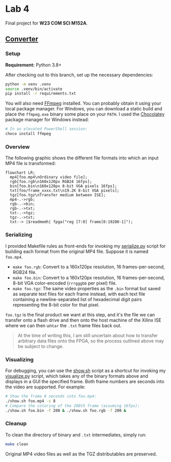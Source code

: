 # Lab 4


Final project for **W23 COM SCI M152A**.


## [Converter](converter/)


### Setup


**Requirement:** Python 3.8+

After checking out to this branch, set up the necessary dependencies:

```sh
python -m venv .venv
source .venv/bin/activate
pip install -r requirements.txt
```

You will also need [FFmpeg](https://ffmpeg.org/download.html) installed.
You can probably obtain it using your local package manager. For Windows, you
can download a static build and place the `ffmpeg.exe` binary some place
on your `PATH`. I used the [Chocolatey](https://chocolatey.org/) package manager
for Windows instead:

```powershell
# In an elevated PowerShell session:
choco install ffmpeg
```


### Overview


The following graphic shows the different file formats into which an input MP4
file is transformed:

```mermaid
flowchart LR;
  mp4[foo.mp4\nOrdinary video file];
  rgb[foo.rgb\n160x120px RGB24 16fps];
  bin[foo.bin\n160x120px 8-bit VGA pixels 16fps];
  txt[foo/frame_xxxx.txt\n19.2K 8-bit VGA pixels];
  tgz[foo.tgz\nTransfer medium between ISE];
  mp4-.->rgb;
  rgb-.->bin;
  rgb-.->txt;
  txt-.->tgz;
  tgz-.->txt;
  txt--> |$readmemh| fpga("reg [7:0] frame[0:19200-1]");
```


### Serializing


I provided Makefile rules as front-ends for invoking my
[serialize.py](converter/serialize.py) script for building each format from the
original MP4 file. Suppose it is named `foo.mp4`.

* `make foo.rgb`: Convert to a 160x120px resolution, 16 frames-per-second, RGB24
  file.
* `make foo.bin`: Convert to a 160x120px resolution, 16 frames-per-second, 8-bit
  VGA color-encoded (`rrrgggbb` per pixel) file.
* `make foo.tgz`: The same video properties as the `.bin` format but saved as
  separate text files for each frame instead, with each text file containing a
  newline-separated list of hexadecimal digit pairs representing the 8-bit color
  for that pixel.

`foo.tgz` is the final product we want at this step, and it's the file we can
transfer onto a flash drive and then onto the host machine of the Xilinx ISE
where we can then un`tar` the `.txt` frame files back out.

> At the time of writing this, I am still uncertain about how to transfer
arbitrary data files onto the FPGA, so the process outlined above may be subject
to change.


### Visualizing


For debugging, you can use the [show.sh](show.sh) script as a shortcut for
invoking my [visualize.py](converter/visualize.py) script, which takes any of
the binary formats above and displays in a GUI the specified frame. Both frame
numbers are seconds into the video are supported. For example:

```sh
# Show the frame 8 seconds into foo.mp4:
./show.sh foo.mp4 -s 8
# Compare the coloring of the 200th frame (assuming 16fps):
./show.sh foo.bin -f 200 & ./show.sh foo.rgb -f 200 &
```


### Cleanup


To clean the directory of binary and `.txt` intermediates, simply run:

```sh
make clean
```

Original MP4 video files as well as the TGZ distributables are preserved.
